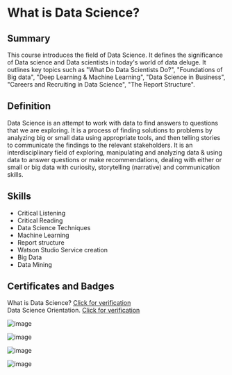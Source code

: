 # What is Data Science?

## Summary

This course introduces the field of Data Science. It defines the significance of Data science and Data scientists in today's world of data deluge. It outlines key topics such as "What Do Data Scientists Do?", "Foundations of Big data", "Deep Learning & Machine Learning", "Data Science in Business", "Careers and Recruiting in Data Science", "The Report Structure".

## Definition

Data Science is an attempt to work with data to find answers to questions that we are exploring. It is a process of finding solutions to problems by analyzing big or small data using appropriate tools, and then telling stories to communicate the findings to the relevant stakeholders. It is an interdisciplinary  field of exploring, manipulating and analyzing data & using data to answer questions or make recommendations, dealing with either or small or big data with curiosity, storytelling (narrative) and communication skills.

## Skills

* Critical Listening
* Critical Reading
* Data Science Techniques
* Machine Learning
* Report structure
* Watson Studio Service creation
* Big Data
* Data Mining

## Certificates and Badges

What is Data Science? [Click for verification](https://coursera.org/verify/TYWJCQ97H7BG)<br>
Data Science Orientation. [Click for verification](https://www.credly.com/badges/6fe8d949-ca05-43df-b842-1a38cbc15b19/public_url) <br>

![image](https://github.com/user-attachments/assets/cf3a94d1-96e9-4a74-8413-76c2c5dce454)

![image](https://github.com/user-attachments/assets/5570d594-0e52-4197-9909-7a45aa486a4f)

![image](https://github.com/user-attachments/assets/72e6af40-d8a0-4e01-9c5f-e808a6294c9d)

![image](https://github.com/user-attachments/assets/5b3cf3ff-8bb2-4ec6-806b-cd03d4e74523)


